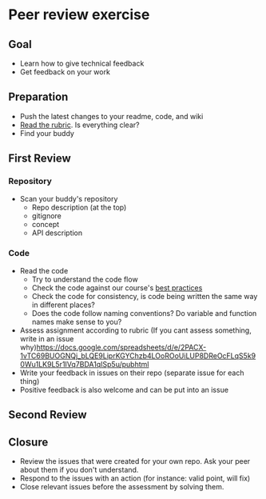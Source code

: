 # Peer review exercise

## Goal
- Learn how to give technical feedback
- Get feedback on your work

## Preparation
- Push the latest changes to your readme, code, and wiki
- [Read the rubric](https://docs.google.com/spreadsheets/d/e/2PACX-1vTC69BUOGNQj_bLQE9LiprKGYChzb4LOoROoUiLUP8DReOcFLqS5k90Wu1LK9L5r1IVq7BDA1qISp5u/pubhtml). Is everything clear?
- Find your buddy

## First Review

### Repository
- Scan your buddy's repository
    + Repo description (at the top)
    + gitignore
    + concept
    + API description

### Code
- Read the code
    + Try to understand the code flow
    + Check the code against our course's [best practices](https://github.com/cmda-minor-web/best-practices/blob/master/web-app-from-scratch.md)
    + Check the code for consistency, is code being written the same way in different places?
    + Does the code follow naming conventions? Do variable and function names make sense to you?
- Assess assignment according to rubric (If you cant assess something, write in an issue why)https://docs.google.com/spreadsheets/d/e/2PACX-1vTC69BUOGNQj_bLQE9LiprKGYChzb4LOoROoUiLUP8DReOcFLqS5k90Wu1LK9L5r1IVq7BDA1qISp5u/pubhtml
- Write your feedback in issues on their repo (separate issue for each thing)
- Positive feedback is also welcome and can be put into an issue

## Second Review


## Closure
- Review the issues that were created for your own repo. Ask your peer about them if you don't understand.
- Respond to the issues with an action (for instance: valid point, will fix)
- Close relevant issues before the assessment by solving them.
